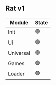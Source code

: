 ## Rat v1

| Module | State
| -------- | -------- 
| Init | 🟢
| Ui | 🟢 
| Universal | 🟢 
| Games | 🟢 
| Loader | 🟢  

